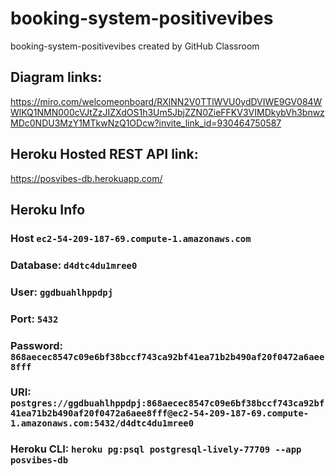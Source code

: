 # booking-system-positivevibes
booking-system-positivevibes created by GitHub Classroom

## Diagram links:
https://miro.com/welcomeonboard/RXlNN2V0TTlWVU0ydDVIWE9GV084WWlKQ1NMN000cVJtZzJIZXdOS1h3Um5JbjZZN0ZieFFKV3VIMDkybVh3bnwzMDc0NDU3MzY1MTkwNzQ1ODcw?invite_link_id=930464750587

## Heroku Hosted REST API link:
https://posvibes-db.herokuapp.com/

## Heroku Info
### Host `ec2-54-209-187-69.compute-1.amazonaws.com`
### Database: `d4dtc4du1mree0`
### User: `ggdbuahlhppdpj`
### Port: `5432`
### Password: `868aecec8547c09e6bf38bccf743ca92bf41ea71b2b490af20f0472a6aee8fff`
### URI: `postgres://ggdbuahlhppdpj:868aecec8547c09e6bf38bccf743ca92bf41ea71b2b490af20f0472a6aee8fff@ec2-54-209-187-69.compute-1.amazonaws.com:5432/d4dtc4du1mree0`
### Heroku CLI: `heroku pg:psql postgresql-lively-77709 --app posvibes-db`
